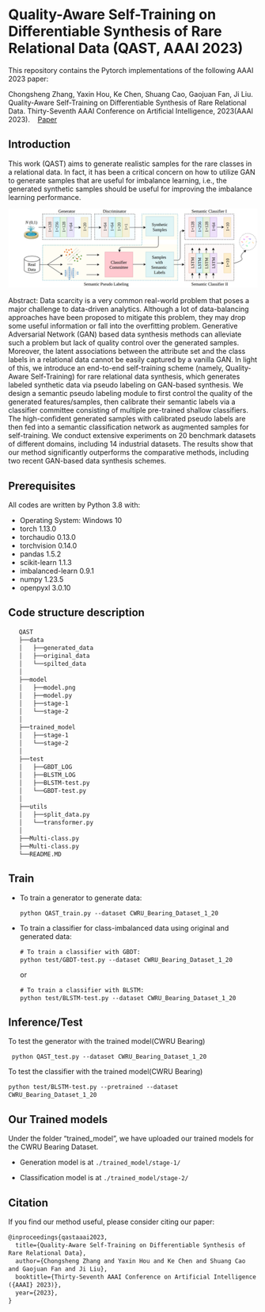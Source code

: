 # Quality-Aware Self-Training on Differentiable Synthesis of Rare Relational Data (QAST, AAAI 2023)

This repository contains the Pytorch implementations of the following AAAI 2023 paper:

Chongsheng Zhang, Yaxin Hou, Ke Chen, Shuang Cao, Gaojuan Fan, Ji Liu. Quality-Aware Self-Training on Differentiable Synthesis of Rare Relational Data. Thirty-Seventh AAAI Conference on Artificial Intelligence, 2023(AAAI 2023). &nbsp; &nbsp;[Paper]()

## Introduction
 
This work (QAST) aims to generate realistic samples for the rare classes in a relational data. In fact, it has been a critical concern on how to utilize GAN to generate samples that are useful for imbalance learning, i.e., the generated synthetic samples should be useful for improving the imbalance learning performance. 

![sample results](model/model.png)

Abstract: Data scarcity is a very common real-world problem that poses a major challenge to data-driven analytics. Although a lot of data-balancing approaches have been proposed to mitigate this problem, they may drop some useful information or fall into the overfitting problem. Generative Adversarial Network (GAN) based data synthesis methods can alleviate such a problem but lack of quality control over the generated samples. Moreover, the latent associations between the attribute set and the class labels in a relational data cannot be easily captured by a vanilla GAN. In light of this, we introduce an end-to-end self-training scheme (namely, Quality-Aware Self-Training) for rare relational data synthesis, which generates labeled synthetic data via pseudo labeling on GAN-based synthesis. We design a semantic pseudo labeling module to first control the quality of the generated features/samples, then calibrate their semantic labels via a classifier committee consisting of multiple pre-trained shallow classifiers. The high-confident generated samples with calibrated pseudo labels are then fed into a semantic classification network as augmented samples for self-training. We conduct extensive experiments on 20 benchmark datasets of different domains, including 14 industrial datasets. The results show that our method significantly outperforms the comparative methods, including two recent GAN-based data synthesis schemes.

## Prerequisites

All codes are written by Python 3.8 with:

* Operating System: Windows 10
* torch              1.13.0
* torchaudio         0.13.0
* torchvision        0.14.0
* pandas             1.5.2
* scikit-learn       1.1.3
* imbalanced-learn   0.9.1
* numpy              1.23.5
* openpyxl           3.0.10

## Code structure description

```
   QAST
   ├──data
   │   ├──generated_data
   │   ├──original_data  
   │   └──spilted_data
   │
   ├──model
   │   ├──model.png
   │   ├──model.py
   │   ├──stage-1
   │   └──stage-2
   │
   ├──trained_model
   │   ├──stage-1
   │   └──stage-2
   │
   ├──test
   │   ├──GBDT_LOG
   │   ├──BLSTM_LOG
   │   ├──BLSTM-test.py
   │   └──GBDT-test.py
   │   
   ├──utils
   │   ├──split_data.py
   │   └──transformer.py 
   │
   ├──Multi-class.py
   ├──Multi-class.py
   └──README.MD
```   
  
## Train

* To train a generator to generate data:

   ```
   python QAST_train.py --dataset CWRU_Bearing_Dataset_1_20
   ```
  
* To train a classifier for class-imbalanced data using original and generated data:

   ```
   # To train a classifier with GBDT:
   python test/GBDT-test.py --dataset CWRU_Bearing_Dataset_1_20
   ```
   or
   ```
   # To train a classifier with BLSTM:
   python test/BLSTM-test.py --dataset CWRU_Bearing_Dataset_1_20
   ```
  
## Inference/Test
 
   To test the generator with the trained model(CWRU Bearing)

  ```
   python QAST_test.py --dataset CWRU_Bearing_Dataset_1_20
   ```

   To test the classifier with the trained model(CWRU Bearing)

   ```
   python test/BLSTM-test.py --pretrained --dataset CWRU_Bearing_Dataset_1_20
   ```

## Our Trained models
Under the folder “trained_model”, we have uploaded our trained models for the CWRU Bearing Dataset. 

*  Generation model is at `./trained_model/stage-1/`


*  Classification model is at `./trained_model/stage-2/`

## Citation

If you find our method useful, please consider citing our paper:

  ```
  @inproceedings{qastaaai2023,
    title={Quality-Aware Self-Training on Differentiable Synthesis of Rare Relational Data},
    author={Chongsheng Zhang and Yaxin Hou and Ke Chen and Shuang Cao and Gaojuan Fan and Ji Liu},
    booktitle={Thirty-Seventh AAAI Conference on Artificial Intelligence ({AAAI} 2023)},
    year={2023},
  }
  ```